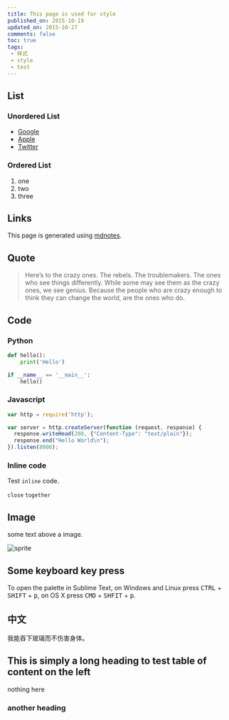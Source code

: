 ```yaml
---
title: This page is used for style
published_on: 2015-10-19
updated_on: 2015-10-27
comments: false
toc: true
tags:
 - 样式
 - style
 - test
---
```

## List

### Unordered List

 * [Google][google]
 * [Apple][apple]
 * [Twitter][twitter]

### Ordered List

 1. one
 2. two
 3. three

## Links

This page is generated using [mdnotes][mdnotes].

## Quote

> Here’s to the crazy ones. The rebels. The troublemakers. The ones who see things differently. While some may see them as the crazy ones, we see genius. Because the people who are crazy enough to think they can change the world, are the ones who do.  

## Code 

### Python

```python
def hello():
    print('Hello')

if __name__ == '__main__':
    hello()
```

### Javascript

```js
var http = require('http');

var server = http.createServer(function (request, response) {
  response.writeHead(200, {"Content-Type": "text/plain"});
  response.end("Hello World\n");
}).listen(8000);
```

### Inline code

Test `inline` code.

`close` `together`

## Image

some text above a image.

![sprite](http://7fva40.com1.z0.glb.clouddn.com/carlog-404-sprite.jpg)

## Some keyboard key press

To open the palette in Sublime Text, on Windows and Linux press <kbd>CTRL</kbd> + <kbd>SHIFT</kbd> + <kbd>p</kbd>, on OS X press <kbd>CMD</kbd> + <kbd>SHFIT</kbd> + <kbd>p</kbd>.

## 中文

我能吞下玻璃而不伤害身体。

## This is simply a long heading to test table of content on the left

nothing here

### another heading


[twitter]: https://twitter.com
[apple]: http://apple.com
[google]: http://google.com
[mdnotes]: http://github.com
